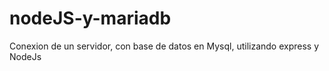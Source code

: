 # nodeJS-y-mariadb
Conexion de un servidor, con base de datos en Mysql, utilizando express y NodeJs
